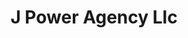 ---
title: J Power Agency Llc
slug: j-power-agency-llc
updated-on: '2024-05-30T13:44:31.749Z'
created-on: '2024-05-30T13:41:46.671Z'
published-on: '2024-05-30T13:54:32.469Z'
f_city-state-2:
- cms/city/sherman-tx.md
f_locations:
- cms/payday-loan/j-power-agency-llc-19801.md
f_states:
- cms/state/texas.md
layout: '[company].html'
tags: company
---